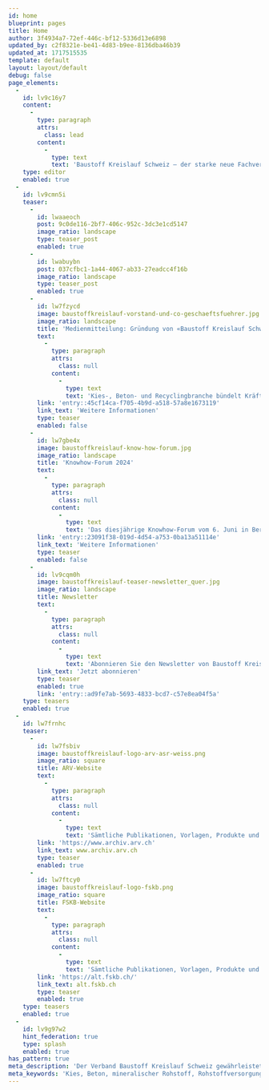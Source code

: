 ```yaml
---
id: home
blueprint: pages
title: Home
author: 3f4934a7-72ef-446c-bf12-5336d13e6898
updated_by: c2f8321e-be41-4d83-b9ee-8136dba46b39
updated_at: 1717515535
template: default
layout: layout/default
debug: false
page_elements:
  -
    id: lv9c16y7
    content:
      -
        type: paragraph
        attrs:
          class: lead
        content:
          -
            type: text
            text: 'Baustoff Kreislauf Schweiz – der starke neue Fachverband: Wir wollen die Zukunft der Bau- und Recyclingwirtschaft in der Schweiz prägen und mitgestalten.'
    type: editor
    enabled: true
  -
    id: lv9cmn5i
    teaser:
      -
        id: lwaaeoch
        post: 9c0de116-2bf7-406c-952c-3dc3e1cd5147
        image_ratio: landscape
        type: teaser_post
        enabled: true
      -
        id: lwabuybn
        post: 037cfbc1-1a44-4067-ab33-27eadcc4f16b
        image_ratio: landscape
        type: teaser_post
        enabled: true
      -
        id: lw7fzycd
        image: baustoffkreislauf-vorstand-und-co-geschaeftsfuehrer.jpg
        image_ratio: landscape
        title: 'Medienmitteilung: Gründung von «Baustoff Kreislauf Schweiz»'
        text:
          -
            type: paragraph
            attrs:
              class: null
            content:
              -
                type: text
                text: 'Kies-, Beton- und Recyclingbranche bündelt Kräfte in neuem Fachverband'
        link: 'entry::45cf14ca-f705-4b9d-a518-57a8e1673119'
        link_text: 'Weitere Informationen'
        type: teaser
        enabled: false
      -
        id: lw7gbe4x
        image: baustoffkreislauf-know-how-forum.jpg
        image_ratio: landscape
        title: 'Knowhow-Forum 2024'
        text:
          -
            type: paragraph
            attrs:
              class: null
            content:
              -
                type: text
                text: 'Das diesjährige Knowhow-Forum vom 6. Juni in Bern handelt von den Herausforderungen, die im Umgang mit grossflächigen Hintergrundbelastungen auftreten, insbesondere bei geogenen und PFAS-Belastungen.'
        link: 'entry::23091f38-019d-4d54-a753-0ba13a51114e'
        link_text: 'Weitere Informationen'
        type: teaser
        enabled: false
      -
        id: lv9cqm0h
        image: baustoffkreislauf-teaser-newsletter_quer.jpg
        image_ratio: landscape
        title: Newsletter
        text:
          -
            type: paragraph
            attrs:
              class: null
            content:
              -
                type: text
                text: 'Abonnieren Sie den Newsletter von Baustoff Kreislauf Schweiz!'
        link_text: 'Jetzt abonnieren'
        type: teaser
        enabled: true
        link: 'entry::ad9fe7ab-5693-4833-bcd7-c57e8ea04f5a'
    type: teasers
    enabled: true
  -
    id: lw7frnhc
    teaser:
      -
        id: lw7fsbiv
        image: baustoffkreislauf-logo-arv-asr-weiss.png
        image_ratio: square
        title: ARV-Website
        text:
          -
            type: paragraph
            attrs:
              class: null
            content:
              -
                type: text
                text: 'Sämtliche Publikationen, Vorlagen, Produkte und Stellungnahmen des ehemaligen Verbands finden Sie bis auf Weiteres auf der bisherigen Baustoffrecycling Schweiz-Website.'
        link: 'https://www.archiv.arv.ch'
        link_text: www.archiv.arv.ch
        type: teaser
        enabled: true
      -
        id: lw7ftcy0
        image: baustoffkreislauf-logo-fskb.png
        image_ratio: square
        title: FSKB-Website
        text:
          -
            type: paragraph
            attrs:
              class: null
            content:
              -
                type: text
                text: 'Sämtliche Publikationen, Vorlagen, Produkte und Stellungnahmen des ehemaligen Verbands finden Sie bis auf Weiteres auf der bisherigen FSKB-Website.'
        link: 'https://alt.fskb.ch/'
        link_text: alt.fskb.ch
        type: teaser
        enabled: true
    type: teasers
    enabled: true
  -
    id: lv9g97w2
    hint_federation: true
    type: splash
    enabled: true
has_pattern: true
meta_description: 'Der Verband Baustoff Kreislauf Schweiz gewährleistet das werterhaltende Schliessen der Kreisläufe und setzt sich für den sorgsamen Umgang mit mineralischen Rohstoffen, Natur und Umwelt ein. Er vertritt die Interessen der Kies-, Beton-, und Recylingbranche gegenüber dem Bund, den Kantonen, den Fachpersonen sowie der Öffentlichkeit, fördert die branchenspezifische Bildung und bietet den Mitgliedern massgeschneiderte Dienstleistungen an.'
meta_keywords: 'Kies, Beton, mineralischer Rohstoff, Rohstoffversorgung, Rohstoffentsorgung, Rohstoffsicherheit, Recycling, Deponien, Baustoffrecycling, Kreislauf, Schliessen Kreisläufe, Kreislaufwirtschaft, Baustoffkreislauf, Rückbau, Baustoff, Natur, Boden, Rekultivierung, Nachhaltigkeit, Lebensraum, Biodiversität, Inspektorat, FSKB, arv, Entsorgung, Altlasten, Aushub, Rückbaumaterial, Bausperrgut, Gewerbeabfall, Altholzindustrie, Raumplanung, Kiesgrube, Betonwerk, Recyclingwerk, Schweiz'
---
```

